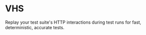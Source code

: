 # VHS

Replay your test suite's HTTP interactions during test runs for fast, deterministic, accurate tests.
